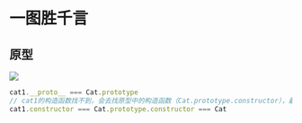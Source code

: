 # 一图胜千言

## 原型
![](https://cdn-images-1.medium.com/max/1600/1*425LxRkFEldC5CJWyhZRBg.png)

``` js
cat1.__proto__ === Cat.prototype
// cat1的构造函数找不到，会去找原型中的构造函数（Cat.prototype.constructor），最终找到Cat
cat1.constructor === Cat.prototype.constructor === Cat
```